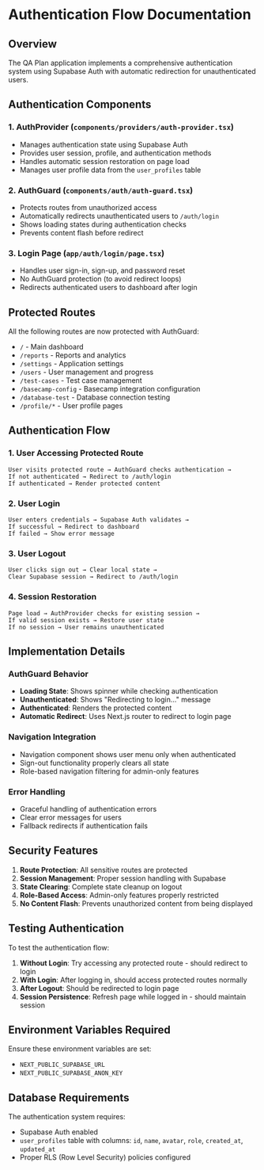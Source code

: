 # Authentication Flow Documentation

## Overview

The QA Plan application implements a comprehensive authentication system using Supabase Auth with automatic redirection for unauthenticated users.

## Authentication Components

### 1. AuthProvider (`components/providers/auth-provider.tsx`)
- Manages authentication state using Supabase Auth
- Provides user session, profile, and authentication methods
- Handles automatic session restoration on page load
- Manages user profile data from the `user_profiles` table

### 2. AuthGuard (`components/auth/auth-guard.tsx`)
- Protects routes from unauthorized access
- Automatically redirects unauthenticated users to `/auth/login`
- Shows loading states during authentication checks
- Prevents content flash before redirect

### 3. Login Page (`app/auth/login/page.tsx`)
- Handles user sign-in, sign-up, and password reset
- No AuthGuard protection (to avoid redirect loops)
- Redirects authenticated users to dashboard after login

## Protected Routes

All the following routes are now protected with AuthGuard:

- `/` - Main dashboard
- `/reports` - Reports and analytics
- `/settings` - Application settings
- `/users` - User management and progress
- `/test-cases` - Test case management
- `/basecamp-config` - Basecamp integration configuration
- `/database-test` - Database connection testing
- `/profile/*` - User profile pages

## Authentication Flow

### 1. User Accessing Protected Route
```
User visits protected route → AuthGuard checks authentication → 
If not authenticated → Redirect to /auth/login
If authenticated → Render protected content
```

### 2. User Login
```
User enters credentials → Supabase Auth validates → 
If successful → Redirect to dashboard
If failed → Show error message
```

### 3. User Logout
```
User clicks sign out → Clear local state → 
Clear Supabase session → Redirect to /auth/login
```

### 4. Session Restoration
```
Page load → AuthProvider checks for existing session → 
If valid session exists → Restore user state
If no session → User remains unauthenticated
```

## Implementation Details

### AuthGuard Behavior
- **Loading State**: Shows spinner while checking authentication
- **Unauthenticated**: Shows "Redirecting to login..." message
- **Authenticated**: Renders the protected content
- **Automatic Redirect**: Uses Next.js router to redirect to login page

### Navigation Integration
- Navigation component shows user menu only when authenticated
- Sign-out functionality properly clears all state
- Role-based navigation filtering for admin-only features

### Error Handling
- Graceful handling of authentication errors
- Clear error messages for users
- Fallback redirects if authentication fails

## Security Features

1. **Route Protection**: All sensitive routes are protected
2. **Session Management**: Proper session handling with Supabase
3. **State Clearing**: Complete state cleanup on logout
4. **Role-Based Access**: Admin-only features properly restricted
5. **No Content Flash**: Prevents unauthorized content from being displayed

## Testing Authentication

To test the authentication flow:

1. **Without Login**: Try accessing any protected route - should redirect to login
2. **With Login**: After logging in, should access protected routes normally
3. **After Logout**: Should be redirected to login page
4. **Session Persistence**: Refresh page while logged in - should maintain session

## Environment Variables Required

Ensure these environment variables are set:
- `NEXT_PUBLIC_SUPABASE_URL`
- `NEXT_PUBLIC_SUPABASE_ANON_KEY`

## Database Requirements

The authentication system requires:
- Supabase Auth enabled
- `user_profiles` table with columns: `id`, `name`, `avatar`, `role`, `created_at`, `updated_at`
- Proper RLS (Row Level Security) policies configured

